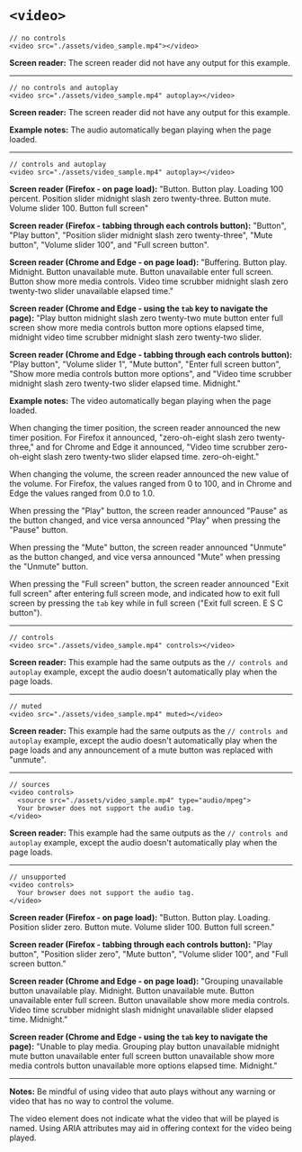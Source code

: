 # `<video>`

    // no controls
    <video src="./assets/video_sample.mp4"></video>

**Screen reader:** The screen reader did not have any output for this example.

<hr>

    // no controls and autoplay
    <video src="./assets/video_sample.mp4" autoplay></video>

**Screen reader:** The screen reader did not have any output for this example.

**Example notes:** The audio automatically began playing when the page loaded.

<hr>

    // controls and autoplay
    <video src="./assets/video_sample.mp4" autoplay></video>

**Screen reader (Firefox - on page load):** "Button. Button play. Loading 100 percent. Position slider midnight slash zero twenty-three. Button mute. Volume slider 100. Button full screen"

**Screen reader (Firefox - tabbing through each controls button):** "Button", "Play button", "Position slider midnight slash zero twenty-three", "Mute button", "Volume slider 100", and "Full screen button".

**Screen reader (Chrome and Edge - on page load):** "Buffering. Button play. Midnight. Button unavailable mute. Button unavailable enter full screen. Button show more media controls. Video time scrubber midnight slash zero twenty-two slider unavailable elapsed time."

**Screen reader (Chrome and Edge - using the `tab` key to navigate the page):** "Play button midnight slash zero twenty-two mute button enter full screen show more media controls button more options elapsed time, midnight video time scrubber midnight slash zero twenty-two slider.

**Screen reader (Chrome and Edge - tabbing through each controls button):** "Play button", "Volume slider 1", "Mute button", "Enter full screen button", "Show more media controls button more options", and "Video time scrubber midnight slash zero twenty-two slider elapsed time. Midnight."

**Example notes:** The video automatically began playing when the page loaded.

When changing the timer position, the screen reader announced the new timer position. For Firefox it announced, "zero-oh-eight slash zero twenty-three," and for Chrome and Edge it announced, "Video time scrubber zero-oh-eight slash zero twenty-two slider elapsed time. zero-oh-eight."

When changing the volume, the screen reader announced the new value of the volume. For Firefox, the values ranged from 0 to 100, and in Chrome and Edge the values ranged from 0.0 to 1.0.

When pressing the "Play" button, the screen reader announced "Pause" as the button changed, and vice versa announced "Play" when pressing the "Pause" button.

When pressing the "Mute" button, the screen reader announced "Unmute" as the button changed, and vice versa announced "Mute" when pressing the "Unmute" button.

When pressing the "Full screen" button, the screen reader announced "Exit full screen" after entering full screen mode, and indicated how to exit full screen by pressing the `tab` key while in full screen ("Exit full screen. E S C button").

<hr>

    // controls
    <video src="./assets/video_sample.mp4" controls></video>

**Screen reader:** This example had the same outputs as the `// controls and autoplay` example, except the audio doesn't automatically play when the page loads.

<hr>

    // muted
    <video src="./assets/video_sample.mp4" muted></video>

**Screen reader:** This example had the same outputs as the `// controls and autoplay` example, except the audio doesn't automatically play when the page loads and any announcement of a mute button was replaced with "unmute".

<hr>

    // sources
    <video controls>
      <source src="./assets/video_sample.mp4" type="audio/mpeg">
      Your browser does not support the audio tag.
    </video>

**Screen reader:** This example had the same outputs as the `// controls and autoplay` example, except the audio doesn't automatically play when the page loads.

<hr>

    // unsupported
    <video controls>
      Your browser does not support the audio tag.
    </video>

**Screen reader (Firefox - on page load):** "Button. Button play. Loading. Position slider zero. Button mute. Volume slider 100. Button full screen."

**Screen reader (Firefox - tabbing through each controls button):** "Play button", "Position slider zero", "Mute button", "Volume slider 100", and "Full screen button."
    
**Screen reader (Chrome and Edge - on page load):** "Grouping unavailable button unavailable play. Midnight. Button unavailable mute. Button unavailable enter full screen. Button unavailable show more media controls. Video time scrubber midnight slash midnight unavailable slider elapsed time. Midnight."

**Screen reader (Chrome and Edge - using the `tab` key to navigate the page):** "Unable to play media. Grouping play button unavailable midnight mute button unavailable enter full screen button unavailable show more media controls button unavailable more options elapsed time. Midnight."

<hr>

**Notes:** Be mindful of using video that auto plays without any warning or video that has no way to control the volume.

The video element does not indicate what the video that will be played is named. Using ARIA attributes may aid in offering context for the video being played.
